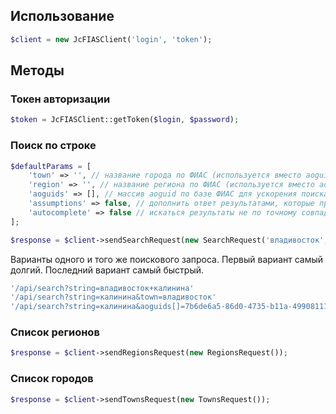## Использование

```php
$client = new JcFIASClient('login', 'token');
```

## Методы

### Токен авторизации

```php
$token = JcFIASClient::getToken($login, $password);
```

### Поиск по строке

```php
$defaultParams = [
    'town' => '', // название города по ФИАС (используется вместо aoguids)
    'region' => '', // название региона по ФИАС (используется вместо aoguids)
    'aoguids' => [], // массив aoguid по базе ФИАС для ускорения поиска
    'assumptions' => false, // дополнить ответ результатами, которые предположил скрипт, но которые не были найдены в ФИАС
    'autocomplete' => false // искаться результаты не по точному совпадению, а со *
];

$response = $client->sendSearchRequest(new SearchRequest('владивосток', ['aoguids' => ['43909681-d6e1-432d-b61f-ddac393cb5da']]));
```
Варианты одного и того же поискового запроса. Первый вариант самый долгий. Последний вариант самый быстрый.

```php
'/api/search?string=владивосток+калинина'
'/api/search?string=калинина&town=владивосток'
'/api/search?string=калинина&aoguids[]=7b6de6a5-86d0-4735-b11a-499081111af8'
```

### Список регионов

```php
$response = $client->sendRegionsRequest(new RegionsRequest());
```

### Список городов

```php
$response = $client->sendTownsRequest(new TownsRequest());
```
